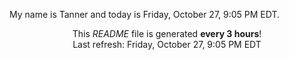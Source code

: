 My name is Tanner and today is Friday, October 27, 9:05 PM EDT.

<p align="center">This <i>README</i> file is generated <b>every 3 hours</b>!</br>Last refresh: Friday, October 27, 9:05 PM EDT<br /></p>

